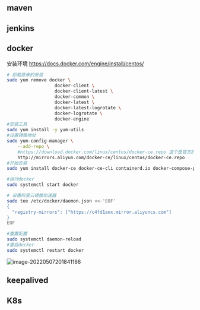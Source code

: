 ## maven

## jenkins

## docker

安装环境 https://docs.docker.com/engine/install/centos/

```bash
# 卸载原来的安装
sudo yum remove docker \
                  docker-client \
                  docker-client-latest \
                  docker-common \
                  docker-latest \
                  docker-latest-logrotate \
                  docker-logrotate \
                  docker-engine
#安装工具              
sudo yum install -y yum-utils
#设置镜像地址
sudo yum-config-manager \
    --add-repo \
    #https://download.docker.com/linux/centos/docker-ce.repo 这个是官方的 国外的比较慢 
    http://mirrors.aliyun.com/docker-ce/linux/centos/docker-ce.repo
#开始安装 
sudo yum install docker-ce docker-ce-cli containerd.io docker-compose-plugin

#运行docker
sudo systemctl start docker

# 设置阿里云镜像加速器
sudo tee /etc/docker/daemon.json <<-'EOF'
{
  "registry-mirrors": ["https://c4fd1anx.mirror.aliyuncs.com"]
}
EOF

#重置配置
sudo systemctl daemon-reload
#重启docker
sudo systemctl restart docker
```

![image-20220507201841166](C:\Users\麦苗\AppData\Roaming\Typora\typora-user-images\image-20220507201841166.png)

## keepalived

## K8s


